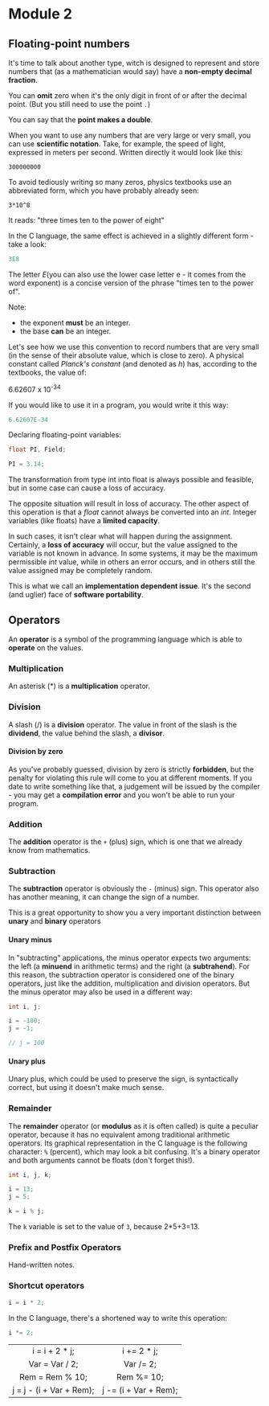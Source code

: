 # Module 2

## Floating-point numbers

It's time to talk about another type, witch is designed to represent and store numbers
that (as a mathematician would say) have a **non-empty decimal fraction**.

You can **omit** zero when it's the only digit in front of or after the decimal point.
(But you still need to use the point `.`)

You can say that the **point makes a double**.

When you want to use any numbers that are very large or very small, you can use
**scientific notation**. Take, for example, the speed of light, expressed in meters
per second. Written directly it would look like this:

```code
300000000
```

To avoid tediously writing so many zeros, physics textbooks use an abbreviated form,
which you have probably already seen:

```code
3*10^8
```

It reads: "three times ten to the power of eight"

In the C language, the same effect is achieved in a slightly different form -
take a look:

```c
3E8
```

The letter *E*(you can also use the lower case letter e - it comes from the word
exponent) is a concise version of the phrase "times ten to the power of".

Note:

* the exponent **must** be an integer.
* the base **can** be an integer.

Let's see how we use this convention to record numbers that are very small
(in the sense of their absolute value, which is close to zero).
A physical constant called *Planck's constant* (and denoted as *h*) has,
according to the textbooks, the value of:

6.62607 x 10<sup>-34</sup>

If you would like to use it in a program, you would write it this way:

```c
6.62607E-34
```

Declaring floating-point variables:

```c
float PI, Field;
```

```c
PI = 3.14;
```

The transformation from type int into float is always possible and feasible,
but in some case can cause a loss of accuracy.

The opposite situation will result in loss of accuracy.
The other aspect of this operation is that a *float* cannot always be converted
into an *int*. Integer variables (like floats) have a **limited capacity**.

In such cases, it isn't clear what will happen during the assignment.
Certainly, a **loss of accuracy** will occur, but the value assigned to the
variable is not known in advance. In some systems, it may be
the maximum permissible *int* value, while in others an error occurs,
and in others still the value assigned may be completely random.

This is what we call an **implementation dependent issue**. It's the second
(and uglier) face of **software portability**.

## Operators

An **operator** is a symbol of the programming language which is able to
**operate** on the values.

### Multiplication

An asterisk (*) is a **multiplication** operator.

### Division

A slash (/) is a **division** operator. The value in front of the slash is the
**dividend**, the value behind the slash, a **divisor**.

#### Division by zero

As you've probably guessed, division by zero is strictly **forbidden**, but the
penalty for violating this rule will come to you at different moments.
If you date to write something like that, a judgement will be issued by the
compiler - you may get a **compilation error** and you won't be able to run your
program.

### Addition

The **addition** operator is the `+` (plus) sign, which is one that we already
know from mathematics.

### Subtraction

The **subtraction** operator is obviously the `-` (minus) sign. This operator also
has another meaning, it can change the sign of a number.

This is a great opportunity to show you a very important distinction between
**unary** and **binary** operators

#### Unary minus

In "subtracting" applications, the minus operator expects two arguments:
the left (a **minuend** in arithmetic terms) and the right (a **subtrahend**).
For this reason, the subtraction operator is considered one of the binary operators,
just like the addition, multiplication and division operators.
But the minus operator may also be used in a different way:

```c
int i, j;

i = -100;
j = -1;

// j = 100
```

#### Unary plus

Unary plus, which could be used to preserve the sign, is syntactically correct,
but using it doesn't make much sense.

### Remainder

The **remainder** operator (or **modulus** as it is often called) is quite a
peculiar operator, because it has no equivalent among traditional arithmetic operators.
Its graphical representation in the C language is the following character: `%` (percent),
which may look a bit confusing. It's a binary operator and both arguments cannot
be floats (don't forget this!).

```c
int i, j, k;

i = 13;
j = 5;

k = i % j;
```

The `k` variable is set to the value of `3`, because 2*5+3=13.

### Prefix and Postfix Operators

Hand-written notes.

### Shortcut operators

```c
i = i * 2;
```

In the C language, there's a shortened way to write this operation:

```c
i *= 2;
```

|||
|:-:|:-:|
|i = i + 2 * j;| i += 2 * j; |
| Var = Var / 2; | Var /= 2; |
| Rem = Rem % 10; | Rem %= 10; |
| j = j - (i + Var + Rem);|j -= (i + Var + Rem);|

